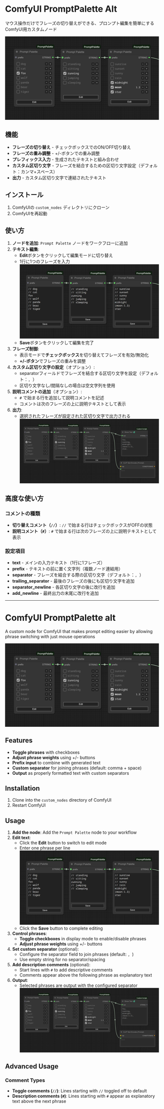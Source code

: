 # ComfyUI PromptPalette Alt

マウス操作だけでフレーズの切り替えができる、プロンプト編集を簡単にするComfyUI用カスタムノード

![Example](examples/example-01.png)

## 機能

- **フレーズの切り替え** - チェックボックスでのON/OFF切り替え
- **フレーズの重み調整** - +/-ボタンでの重み調整
- **プレフィックス入力** - 生成されたテキストと組み合わせ
- **カスタム区切り文字** - フレーズを結合するための区切り文字設定（デフォルト：カンマ+スペース）
- **出力** - カスタム区切り文字で連結されたテキスト

## インストール

1. ComfyUIの `custom_nodes` ディレクトリにクローン
2. ComfyUIを再起動

## 使い方

1. **ノードを追加**: `Prompt Palette` ノードをワークフローに追加
2. **テキスト編集**:
   - **Edit**ボタンをクリックして編集モードに切り替え
   - 1行に1つのフレーズを入力
     ![Edit mode example](examples/example-02.png)
   - **Save**ボタンをクリックして編集を完了
3. **フレーズ制御**:
   - 表示モードで**チェックボックス**を切り替えてフレーズを有効/無効化
   - **+/-ボタン**でフレーズの重みを調整
4. **カスタム区切り文字の設定**（オプション）:
   - separatorフィールドでフレーズを結合する区切り文字を設定（デフォルト：`, `）
   - 区切り文字なし/間隔なしの場合は空文字列を使用
5. **説明コメントの追加**（オプション）:
   - `#` で始まる行を追加して説明コメントを記述
   - コメントは次のフレーズの上に説明テキストとして表示
6. **出力**:
   - 選択されたフレーズが設定された区切り文字で出力される
     ![Output example](examples/example-03.png)

## 高度な使い方

### コメントの種類

- **切り替えコメント（`//`）**: `//` で始まる行はチェックボックスがOFFの状態
- **説明コメント（`#`）**: `#` で始まる行は次のフレーズの上に説明テキストとして表示

### 設定項目
- **text** - メインの入力テキスト（1行に1フレーズ）
- **prefix** - テキストの前に置く文字列（複数ノード連結用）
- **separator** - フレーズを結合する際の区切り文字（デフォルト：`, `）
- **trailing_separator** - 最後のフレーズの後にも区切り文字を追加
- **separator_newline** - 各区切り文字の後に改行を追加
- **add_newline** - 最終出力の末尾に改行を追加

---

# ComfyUI PromptPalette alt

A custom node for ComfyUI that makes prompt editing easier by allowing phrase switching with just mouse operations

![Example](examples/example-01.png)

## Features

- **Toggle phrases** with checkboxes
- **Adjust phrase weights** using +/- buttons
- **Prefix input** to combine with generated text
- **Custom separator** for joining phrases (default: comma + space)
- **Output** as properly formatted text with custom separators

## Installation

1. Clone into the `custom_nodes` directory of ComfyUI
2. Restart ComfyUI

## Usage

1. **Add the node**: Add the `Prompt Palette` node to your workflow
2. **Edit text**:
   - Click the **Edit** button to switch to edit mode
   - Enter one phrase per line
     ![Edit mode example](examples/example-02.png)
   - Click the **Save** button to complete editing
3. **Control phrases**:
   - **Toggle checkboxes** in display mode to enable/disable phrases
   - **Adjust phrase weights** using +/- buttons
4. **Set custom separator** (optional):
   - Configure the separator field to join phrases (default: `, `)
   - Use empty string for no separator/spacing
5. **Add description comments** (optional):
   - Start lines with `#` to add descriptive comments
   - Comments appear above the following phrase as explanatory text
6. **Output**:
   - Selected phrases are output with the configured separator
     ![Output example](examples/example-03.png)

## Advanced Usage

### Comment Types

- **Toggle comments (`//`)**: Lines starting with `//` toggled off to default
- **Description comments (`#`)**: Lines starting with `#` appear as explanatory text above the next phrase


